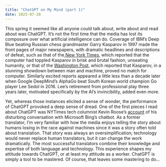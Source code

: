 ```yaml
---
title: "ChatGPT on My Mind (part 1)"
date: 2023-07-28
---
```

<p>This spring it seemed like all anyone could talk about, write about and read about was ChatGPT. It’s not the first time that the media has lost its composure over what artificial intelligence can do. Coverage of IBM’s Deep Blue beating Russian chess grandmaster Garry Kasparov in 1997 made the front pages of major newspapers, with dramatic headlines and descriptions of defeat, such as that of the<a href="https://timesmachine.nytimes.com/timesmachine/1997/05/12/066265.html"> New York Times</a>, which reported that the computer had toppled Kasparov in brisk and brutal fashion, unseating humanity, or that of the <a href="https://www.washingtonpost.com/wp-srv/tech/analysis/kasparov/kasparov.htm">Washington Post</a>, which reported that Kasparov, in a stunning showdown between man and machine, proved no match for computer. Similarly excited reports appeared a little less than a decade later when Google DeepMind’s AlphaGo beat South Korean world champion Go player Lee Sedol in 2016. Lee’s retirement from professional play three years later, motivated specifically by the AI’s invincibility, added even more.</p>
<p>Yet, whereas those instances elicited a sense of wonder, the performance of ChatGPT provoked a deep sense of dread. One of the first pieces I read about ChatGPT was NYTimes tech columnist Kevin Roose’s <a href="https://www.nytimes.com/2023/02/16/technology/bing-chatbot-microsoft-chatgpt.html?smid=url-share">account</a> of his disturbing conversation with Microsoft Bing’s chatbot. As a former translator, I’m very familiar with how the media enjoys telling the story about humans losing in the race against machines since it was a story often told about translation. That story was always an oversimplification; technology would never replace human translators, but it can change the work dramatically. The most successful translators combine their knowledge and expertise of both language and technology. This experience shapes my attitude towards ChatGPT, or at least my attitude as a worker. ChatGPT is simply a tool to be mastered. Of course, that leaves some mastering to do…</p>
